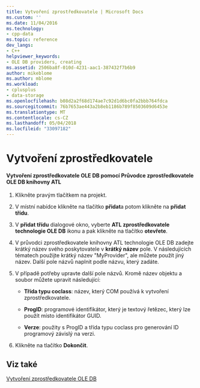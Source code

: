 ```yaml
---
title: Vytvoření zprostředkovatele | Microsoft Docs
ms.custom: ''
ms.date: 11/04/2016
ms.technology:
- cpp-data
ms.topic: reference
dev_langs:
- C++
helpviewer_keywords:
- OLE DB providers, creating
ms.assetid: 2506ba8f-010d-4231-aac1-387432f7b6b9
author: mikeblome
ms.author: mblome
ms.workload:
- cplusplus
- data-storage
ms.openlocfilehash: b08d2a2f68d174ae7c92d1d6bc0fa2bbb764fdca
ms.sourcegitcommit: 76b7653ae443a2b8eb1186b789f8503609d6453e
ms.translationtype: MT
ms.contentlocale: cs-CZ
ms.lasthandoff: 05/04/2018
ms.locfileid: "33097182"
---
```

# <a name="creating-the-provider"></a>Vytvoření zprostředkovatele
#### <a name="to-create-an-ole-db-provider-with-the-atl-ole-db-provider-wizard"></a>Vytvoření zprostředkovatele OLE DB pomocí Průvodce zprostředkovatele OLE DB knihovny ATL  
  
1.  Klikněte pravým tlačítkem na projekt.  
  
2.  V místní nabídce klikněte na tlačítko **přidat**a potom klikněte na **přidat třídu**.  
  
3.  V **přidat třídu** dialogové okno, vyberte **ATL zprostředkovatele technologie OLE DB** ikonu a pak klikněte na tlačítko **otevřete**.  
  
4.  V průvodci zprostředkovatele knihovny ATL technologie OLE DB zadejte krátký název svého poskytovatele v **krátký název** pole. V následujících tématech použijte krátký název "MyProvider", ale můžete použít jiný název. Další pole názvů naplnit podle názvu, který zadáte.  
  
5.  V případě potřeby upravte další pole názvů. Kromě název objektu a soubor můžete upravit následující:  
  
    -   **Třída typu coclass**: název, který COM používá k vytvoření zprostředkovatele.  
  
    -   **ProgID**: programové identifikátor, který je textový řetězec, který lze použít místo identifikátor GUID.  
  
    -   **Verze**: použity s ProgID a třída typu coclass pro generování ID programový závislý na verzi.  
  
6.  Klikněte na tlačítko **Dokončit**.  
  
## <a name="see-also"></a>Viz také  
 [Vytvoření zprostředkovatele OLE DB](../../data/oledb/creating-an-ole-db-provider.md)